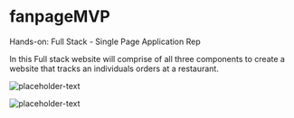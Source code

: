 # fanpageMVP
Hands-on: Full Stack - Single Page Application Rep

In this Full stack website will comprise of all three components to create a website
that tracks an individuals orders at a restaurant.


![placeholder-text](Untitled-Diagram.jpg)

![placeholder-text](erd.png)